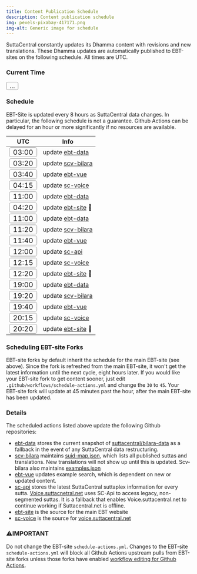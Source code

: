 ```yaml
---
title: Content Publication Schedule
description: Content publication schedule
img: pexels-pixabay-417171.png
img-alt: Generic image for schedule
---
```

SuttaCentral constantly updates its Dhamma content
with revisions and new translations.
These Dhamma updates are automatically published to EBT-sites
on the following schedule. All times are UTC.

### Current Time
<span id="page_utc" class="utc-time">...</span>

### Schedule
EBT-Site is updated every 8 hours as SuttaCentral data changes.
In particular, the following schedule is not a guarantee. 
Github Actions can be delayed for an hour or more significantly 
if no resources are available.

| UTC | Info |
| ---- | ---- |
| <span class="utc-time">03:00</span> | update [ebt-data](https://github.com/ebt-site/ebt-data) |
| <span class="utc-time">03:20</span> | update [scv-bilara](https://github.com/sc-voice/scv-bilara) |
| <span class="utc-time">03:40</span> | update [ebt-vue](https://github.com/ebt-site/ebt-vue) |
| <span class="utc-time">04:15</span> | update [sc-voice](https://github.com/sc-voice/sc-voice) |
| <span class="utc-time">11:00</span> | update [ebt-data](https://github.com/ebt-site/ebt-data) |
| <span class="utc-time">04:20</span> | update [ebt-site](https://github.com/ebt-site/ebt-site) 🎉 |
| <span class="utc-time">11:00</span> | update [ebt-data](https://github.com/ebt-site/ebt-data) |
| <span class="utc-time">11:20</span> | update [scv-bilara](https://github.com/sc-voice/scv-bilara) |
| <span class="utc-time">11:40</span> | update [ebt-vue](https://github.com/ebt-site/ebt-vue) |
| <span class="utc-time">12:00</span> | update [sc-api](https://github.com/ebt-site/sc-api) |
| <span class="utc-time">12:15</span> | update [sc-voice](https://github.com/sc-voice/sc-voice) |
| <span class="utc-time">12:20</span> | update [ebt-site](https://github.com/ebt-site/ebt-site) 🎉 |
| <span class="utc-time">19:00</span> | update [ebt-data](https://github.com/ebt-site/ebt-data) |
| <span class="utc-time">19:20</span> | update [scv-bilara](https://github.com/sc-voice/scv-bilara) |
| <span class="utc-time">19:40</span> | update [ebt-vue](https://github.com/ebt-site/ebt-vue) |
| <span class="utc-time">20:15</span> | update [sc-voice](https://github.com/sc-voice/sc-voice) |
| <span class="utc-time">20:20</span> | update [ebt-site](https://github.com/ebt-site/ebt-site) 🎉 |

### Scheduling EBT-site Forks
EBT-site forks by default inherit the schedule for the main EBT-site (see above).
Since the fork is refreshed from the main EBT-site, it won't get the latest information
until the next cycle, eight hours later.
If you would like your EBT-site fork to get content sooner, 
just edit `.github/workflows/schedule-actions.yml` 
and change the `30` to `45`. 
Your EBT-site fork will update at 45 minutes past the hour, 
after the main EBT-site has been updated.

### Details

The scheduled actions listed above update the following Github repositories:

* [ebt-data](https://github.com/ebt-site/ebt-data) stores the current snapshot of [suttacentral/bilara-data](https://github.com/suttacentral/bilara-data) as a fallback in the event of any SuttaCentral data restructuring.
* [scv-bilara](https://github.com/sc-voice/scv-bilara) maintains [suid-map.json](https://github.com/sc-voice/scv-bilara/blob/main/src/auto/suidmap.json), which lists all published suttas and translations. New translations will not show up until this is updated. Scv-bilara also maintains [examples.json](https://github.com/sc-voice/scv-bilara/blob/main/src/examples.json)
* [ebt-vue](https://github.com/ebt-site/ebt-vue) updates example search, which is dependent on new or updated content.
* [sc-api](https://github.com/ebt-site/sc-api) stores the latest SuttaCentral suttaplex information for every sutta. [Voice.suttacnetral.net](https://voice.suttacentral.net) uses SC-Api to access legacy, non-segmented suttas. It is a fallback that enables Voice.suttacentral.net to continue working if Suttacentral.net is offline.
* [ebt-site](https://github.com/ebt-site/ebt-site) is the source for the main EBT website
* [sc-voice](https://github.com/sc-voice/sc-voice) is the source for [voice.suttacentral.net](https://voice.suttacentral.net)

### ⚠️IMPORTANT
Do not change the EBT-site `schedule-actions.yml`.
Changes to the EBT-site `schedule-actions.yml` will
block all Github Actions upstream pulls from EBT-site forks
unless those forks have enabled
[workflow editing for Github Actions](https://github.community/t/refusing-to-allow-an-integration-to-create-or-update/16326/9).

<script>
  var updateTime = ()=>{
    let page_utc = document && document.getElementById('page_utc');
    if (page_utc) {
      let date = new Date();
      let utc = `${date.toISOString().substring(11,16)} UTC`;
      page_utc.innerHTML = utc;
    }
  }
  setTimeout(updateTime, 1000);
  setInterval(updateTime, 20000);
</script>
<style>
.utc-time {
  font: Arial Black, Arial;
  font-size: larger;
  border: 1pt solid #888;
  border-radius: 0.25em;
  padding-left: 0.5em;
  padding-right: 0.5em;
}
</style>

